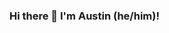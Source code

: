 ### Hi there 👋 I'm Austin (he/him)!

<!--
**avlee10/avlee10** is a ✨ _special_ ✨ repository because its `README.md` (this file) appears on your GitHub profile.

Here are some ideas to get you started:

- 🔭 I’m currently working on ...
- 🌱 I’m currently learning ...
- 👯 I’m looking to collaborate on ...
- 🤔 I’m looking for help with ...
- 💬 Ask me about ...
- 📫 How to reach me:
![Gmail](https://img.shields.io/badge/Gmail-D14836?style=for-the-badge&logo=gmail&logoColor=white) -->

